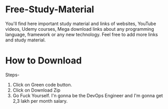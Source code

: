 # Free-Study-Material
You'll find here important study material and links of websites, YouTube videos, Udemy courses, Mega download links about any programming language, framework or any new technology. Feel free to add more links and study material. 

# How to Download
Steps-
1. Click on Green code button. 
2. Click on Download Zip
3. Go Fuck Yourself. I'n gonna be the DevOps Engineer and I'm gonna get 2,3 lakh per month salary.
